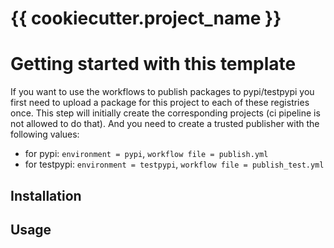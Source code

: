 # {{ cookiecutter.project_name }}

# Getting started with this template

If you want to use the workflows to publish packages to pypi/testpypi you first need to upload a package
for this project to each of these registries once.
This step will initially create the corresponding projects (ci pipeline is not allowed to do that).
And you need to create a trusted publisher with the following values:

 - for pypi: `environment = pypi`, `workflow file = publish.yml`
 - for testpypi: `environment = testpypi`, `workflow file = publish_test.yml` 

## Installation


## Usage
